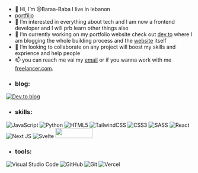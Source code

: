 - 👋 Hi, I’m @Baraa-Baba I live in lebanon 
- [portfilio](https://baraa-baba.vercel.app)
- 👀 I’m interested in everything about tech and I am now a frontend developer and I will prb learn other things also 
- 🌱 I’m currently working on my portfolio website check out  [dev.to](https://dev.to/baraa_baba/series/17211) where I am blogging the whole building process and the [website](https://baraa-baba.vercel.app/)
 itself 
- 💞️ I’m looking to collaborate on any project will boost my skills and exprience and help people 
- 📫 you can reach me vai my [email](mailto:baraababawork@gmail.com) or if you wanna work with me [freelancer.com](https://www.freelancer.com/hireme/baraa12baba).
- ### blog:
 [![Dev.to blog](https://img.shields.io/badge/dev.to-0A0A0A?style=for-the-badge&logo=dev.to&logoColor=white)](https://dev.to/baraa_baba)
 
- ### skills:
![JavaScript](https://img.shields.io/badge/javascript-%23323330.svg?style=for-the-badge&logo=javascript&logoColor=%23F7DF1E) 
![Python](https://img.shields.io/badge/python-3670A0?style=for-the-badge&logo=python&logoColor=ffdd54)
![HTML5](https://img.shields.io/badge/html5-%23E34F26.svg?style=for-the-badge&logo=html5&logoColor=white)
![TailwindCSS](https://img.shields.io/badge/tailwindcss-%2338B2AC.svg?style=for-the-badge&logo=tailwind-css&logoColor=white)
![CSS3](https://img.shields.io/badge/css3-%231572B6.svg?style=for-the-badge&logo=css3&logoColor=white)
![SASS](https://img.shields.io/badge/SASS-hotpink.svg?style=for-the-badge&logo=SASS&logoColor=white)
![React](https://img.shields.io/badge/react-%2320232a.svg?style=for-the-badge&logo=react&logoColor=%2361DAFB)
![Next JS](https://img.shields.io/badge/Next-black?style=for-the-badge&logo=next.js&logoColor=white)
![Svelte](https://img.shields.io/badge/svelte-%23f1413d.svg?style=for-the-badge&logo=svelte&logoColor=white) 
<img src="https://user-images.githubusercontent.com/99536124/197361047-2baf5407-c4d8-4db3-9e84-b6fdd0d8615c.png" width="100" height="27.5">
- ### tools:

![Visual Studio Code](https://img.shields.io/badge/Visual%20Studio%20Code-0078d7.svg?style=for-the-badge&logo=visual-studio-code&logoColor=white)
![GitHub](https://img.shields.io/badge/github-%23121011.svg?style=for-the-badge&logo=github&logoColor=white)
![Git](https://img.shields.io/badge/git-%23F05033.svg?style=for-the-badge&logo=git&logoColor=white)
![Vercel](https://img.shields.io/badge/vercel-%23000000.svg?style=for-the-badge&logo=vercel&logoColor=white)
